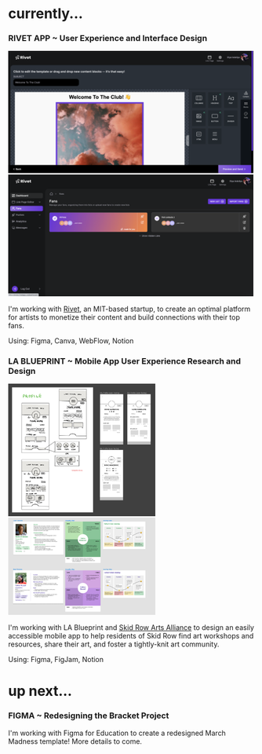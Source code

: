 <link rel="shortcut icon" type="image/x-icon" href="favicon.ico">

# currently...

### RIVET APP ~ User Experience and Interface Design

<div class="image-grid">
  <img src="assets/pusheditor.png" width = 500>
  <img src="assets/fanspage.png" width = 500>
</div>
    
I'm working with [Rivet](https://www.rivet.app/), an MIT-based startup, to create an optimal platform for artists to monetize their content and build connections with their top fans. 
    
Using: Figma, Canva, WebFlow, Notion



### LA BLUEPRINT ~ Mobile App User Experience Research and Design
<div class="image-grid">
  <img src="assets/sraalofiexample.png" width = 300>
  <img src="assets/sraauserpersonas.png" width = 300>
</div>

I'm working with LA Blueprint and [Skid Row Arts Alliance](https://www.skidrowartsalliance.com/) to design an easily accessible mobile app to help residents of Skid Row find art workshops and resources, share their art, and foster a tightly-knit art community.

Using: Figma, FigJam, Notion


# up next...

### FIGMA ~ Redesigning the Bracket Project

I'm working with Figma for Education to create a redesigned March Madness template! More details to come.
